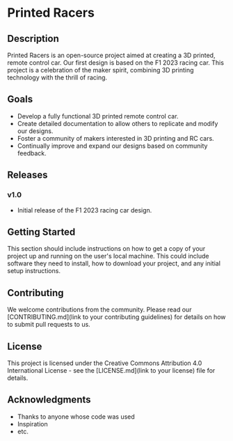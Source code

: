 # Printed Racers

## Description

Printed Racers is an open-source project aimed at creating a 3D printed, remote control car. Our first design is based on the F1 2023 racing car. This project is a celebration of the maker spirit, combining 3D printing technology with the thrill of racing.

## Goals

- Develop a fully functional 3D printed remote control car.
- Create detailed documentation to allow others to replicate and modify our designs.
- Foster a community of makers interested in 3D printing and RC cars.
- Continually improve and expand our designs based on community feedback.

## Releases

### v1.0
- Initial release of the F1 2023 racing car design.

## Getting Started

This section should include instructions on how to get a copy of your project up and running on the user's local machine. This could include software they need to install, how to download your project, and any initial setup instructions.

## Contributing

We welcome contributions from the community. Please read our [CONTRIBUTING.md](link to your contributing guidelines) for details on how to submit pull requests to us.

## License

This project is licensed under the Creative Commons Attribution 4.0 International License - see the [LICENSE.md](link to your license) file for details.

## Acknowledgments

- Thanks to anyone whose code was used
- Inspiration
- etc.
